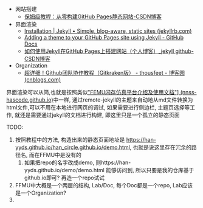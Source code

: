 - 网站搭建
  - [保姆级教程：从零构建GitHub Pages静态网站-CSDN博客](https://blog.csdn.net/qq_20042935/article/details/133920722)
- 界面渲染
  - [Installation | Jekyll • Simple, blog-aware, static sites (jekyllrb.com)](https://jekyllrb.com/docs/installation/)
  - [Adding a theme to your GitHub Pages site using Jekyll - GitHub Docs](https://docs.github.com/en/pages/setting-up-a-github-pages-site-with-jekyll/adding-a-theme-to-your-github-pages-site-using-jekyll)
  - [如何使用Jekyll在GitHub Pages上搭建网站（个人博客）_jekyll github-CSDN博客](https://blog.csdn.net/qq_33919450/article/details/127859193)
- Organization
  - [超详细！Github团队协作教程（Gitkraken版） - thousfeet - 博客园 (cnblogs.com)](https://www.cnblogs.com/thousfeet/p/7840932.html)



界面渲染可以从简,也就是按照类似["FEMU闪存仿真平台介绍及使用文档"\] (nnss-hascode.github.io)](https://nnss-hascode.github.io/FEMU-Doc/FEMU-Doc.html)中一样, 通过remote-jekyll的主题来自动地从md文件转换为html文件,可以不用在本地进行网页的调试, 如果需要进行侧边栏, 主题页选择等工作, 就还是需要通过jekyll的文档进行构建, 即这里只是一个孤立的静态页面



TODO:

1. 按照教程中的方法, 构造出来的静态页面地址是 https://han-yyds.github.io/han_circle.github.io/demo.html, 也就是说这里存在冗余的路径名, 而在FFMU中是没有的
   1. 如果把repo的名字改成demo, 则https://han-yyds.github.io/demo/demo.html 能够访问到, 所以只要是我的仓库基于github.io即可? 再造一个repo试试
2. FFMU中大概是一个两层的结构, Lab/Doc, 每个Doc都是一个repo, Lab应该是一个Organization?
3. 

